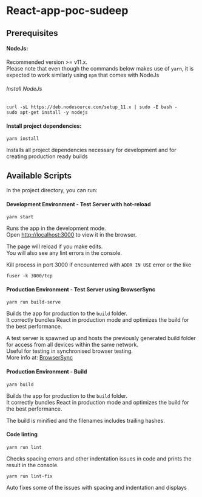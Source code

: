# React-app-poc-sudeep

## Prerequisites

#### NodeJs:

Recommended version >= v11.x. <br>
Please note that even though the commands below makes use of `yarn`, it is expected to work similarly using `npm` that comes with NodeJs

###### Install NodeJs

```
curl -sL https://deb.nodesource.com/setup_11.x | sudo -E bash -
sudo apt-get install -y nodejs
```

#### Install project dependencies:

```
yarn install
```

Installs all project dependencies necessary for development and for creating production ready builds

## Available Scripts

In the project directory, you can run:

#### Development Environment - Test Server with hot-reload

```
yarn start
```

Runs the app in the development mode.<br>
Open [http://localhost:3000](http://localhost:3000) to view it in the browser. <br>

The page will reload if you make edits.<br>
You will also see any lint errors in the console.

Kill process in port 3000 if encounterred with `ADDR IN USE` error or the like

```
fuser -k 3000/tcp
```

#### Production Environment - Test Server using BrowserSync

```
yarn run build-serve
```

Builds the app for production to the `build` folder.<br>
It correctly bundles React in production mode and optimizes the build for the best performance.

A test server is spawned up and hosts the previously generated build folder for access from all devices within the same network.<br>
Useful for testing in synchronised browser testing.<br>
More info at: [BrowserSync](https://www.browsersync.io)

#### Production Environment - Build

```
yarn build
```

Builds the app for production to the `build` folder.<br>
It correctly bundles React in production mode and optimizes the build for the best performance.

The build is minified and the filenames includes trailing hashes.<br>

#### Code linting

```
yarn run lint
```

Checks spacing errors and other indentation issues in code and prints the result in the console.

```
yarn run lint-fix
```

Auto fixes some of the issues with spacing and indentation and displays
